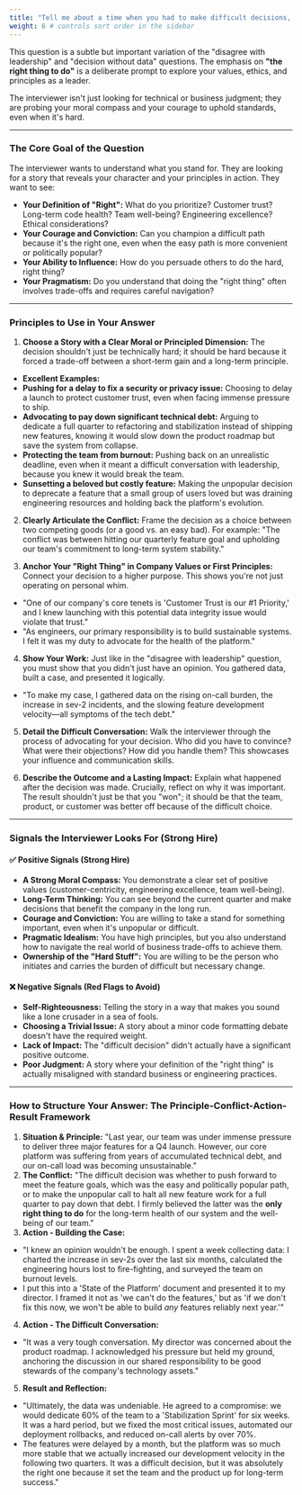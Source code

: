 ```yaml
---
title: "Tell me about a time when you had to make difficult decisions, a decision which you believed was the right thing to do"
weight: 6 # controls sort order in the sidebar
---
```


This question is a subtle but important variation of the "disagree with leadership" and "decision without data" questions. The emphasis on **"the right thing to do"** is a deliberate prompt to explore your values, ethics, and principles as a leader.

The interviewer isn't just looking for technical or business judgment; they are probing your moral compass and your courage to uphold standards, even when it's hard.

---

### The Core Goal of the Question

The interviewer wants to understand what you stand for. They are looking for a story that reveals your character and your principles in action. They want to see:

- **Your Definition of "Right":** What do you prioritize? Customer trust? Long-term code health? Team well-being? Engineering excellence? Ethical considerations?
- **Your Courage and Conviction:** Can you champion a difficult path because it's the right one, even when the easy path is more convenient or politically popular?
- **Your Ability to Influence:** How do you persuade others to do the hard, right thing?
- **Your Pragmatism:** Do you understand that doing the "right thing" often involves trade-offs and requires careful navigation?

---

### Principles to Use in Your Answer

1. **Choose a Story with a Clear Moral or Principled Dimension:** The decision shouldn't just be technically hard; it should be hard because it forced a trade-off between a short-term gain and a long-term principle.

- **Excellent Examples:**
- **Pushing for a delay to fix a security or privacy issue:** Choosing to delay a launch to protect customer trust, even when facing immense pressure to ship.
- **Advocating to pay down significant technical debt:** Arguing to dedicate a full quarter to refactoring and stabilization instead of shipping new features, knowing it would slow down the product roadmap but save the system from collapse.
- **Protecting the team from burnout:** Pushing back on an unrealistic deadline, even when it meant a difficult conversation with leadership, because you knew it would break the team.
- **Sunsetting a beloved but costly feature:** Making the unpopular decision to deprecate a feature that a small group of users loved but was draining engineering resources and holding back the platform's evolution.

2. **Clearly Articulate the Conflict:** Frame the decision as a choice between two competing goods (or a good vs. an easy bad). For example: "The conflict was between hitting our quarterly feature goal and upholding our team's commitment to long-term system stability."

3. **Anchor Your "Right Thing" in Company Values or First Principles:** Connect your decision to a higher purpose. This shows you're not just operating on personal whim.

- "One of our company's core tenets is 'Customer Trust is our #1 Priority,' and I knew launching with this potential data integrity issue would violate that trust."
- "As engineers, our primary responsibility is to build sustainable systems. I felt it was my duty to advocate for the health of the platform."

4. **Show Your Work:** Just like in the "disagree with leadership" question, you must show that you didn't just have an opinion. You gathered data, built a case, and presented it logically.

- "To make my case, I gathered data on the rising on-call burden, the increase in sev-2 incidents, and the slowing feature development velocity—all symptoms of the tech debt."

5. **Detail the Difficult Conversation:** Walk the interviewer through the process of advocating for your decision. Who did you have to convince? What were their objections? How did you handle them? This showcases your influence and communication skills.

6. **Describe the Outcome and a Lasting Impact:** Explain what happened after the decision was made. Crucially, reflect on why it was important. The result shouldn't just be that you "won"; it should be that the team, product, or customer was better off because of the difficult choice.

---

### Signals the Interviewer Looks For (Strong Hire)

#### ✅ Positive Signals (Strong Hire)

- **A Strong Moral Compass:** You demonstrate a clear set of positive values (customer-centricity, engineering excellence, team well-being).
- **Long-Term Thinking:** You can see beyond the current quarter and make decisions that benefit the company in the long run.
- **Courage and Conviction:** You are willing to take a stand for something important, even when it's unpopular or difficult.
- **Pragmatic Idealism:** You have high principles, but you also understand how to navigate the real world of business trade-offs to achieve them.
- **Ownership of the "Hard Stuff":** You are willing to be the person who initiates and carries the burden of difficult but necessary change.

#### ❌ Negative Signals (Red Flags to Avoid)

- **Self-Righteousness:** Telling the story in a way that makes you sound like a lone crusader in a sea of fools.
- **Choosing a Trivial Issue:** A story about a minor code formatting debate doesn't have the required weight.
- **Lack of Impact:** The "difficult decision" didn't actually have a significant positive outcome.
- **Poor Judgment:** A story where your definition of the "right thing" is actually misaligned with standard business or engineering practices.

---

### How to Structure Your Answer: The Principle-Conflict-Action-Result Framework

1. **Situation & Principle:** "Last year, our team was under immense pressure to deliver three major features for a Q4 launch. However, our core platform was suffering from years of accumulated technical debt, and our on-call load was becoming unsustainable."
2. **The Conflict:** "The difficult decision was whether to push forward to meet the feature goals, which was the easy and politically popular path, or to make the unpopular call to halt all new feature work for a full quarter to pay down that debt. I firmly believed the latter was the **only right thing to do** for the long-term health of our system and the well-being of our team."
3. **Action - Building the Case:**

- "I knew an opinion wouldn't be enough. I spent a week collecting data: I charted the increase in sev-2s over the last six months, calculated the engineering hours lost to fire-fighting, and surveyed the team on burnout levels.
- I put this into a 'State of the Platform' document and presented it to my director. I framed it not as 'we can't do the features,' but as 'if we don't fix this now, we won't be able to build _any_ features reliably next year.'"

4. **Action - The Difficult Conversation:**

- "It was a very tough conversation. My director was concerned about the product roadmap. I acknowledged his pressure but held my ground, anchoring the discussion in our shared responsibility to be good stewards of the company's technology assets."

5. **Result and Reflection:**

- "Ultimately, the data was undeniable. He agreed to a compromise: we would dedicate 60% of the team to a 'Stabilization Sprint' for six weeks. It was a hard period, but we fixed the most critical issues, automated our deployment rollbacks, and reduced on-call alerts by over 70%.
- The features were delayed by a month, but the platform was so much more stable that we actually increased our development velocity in the following two quarters. It was a difficult decision, but it was absolutely the right one because it set the team and the product up for long-term success."
